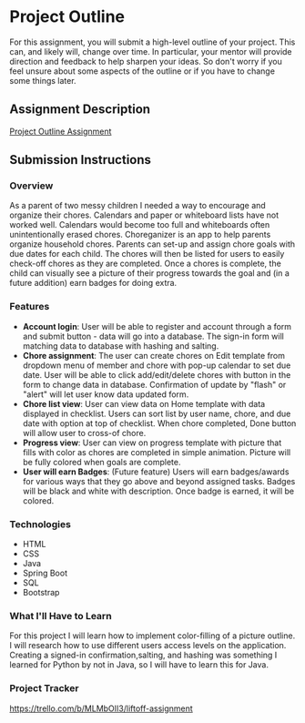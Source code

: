 # Project Outline
For this assignment, you will submit a high-level outline of your project. This can, and likely will, change over time. In particular, your mentor will provide direction and feedback to help sharpen your ideas. So don't worry if you feel unsure about some aspects of the outline or if you have to change some things later.

## Assignment Description
[Project Outline Assignment](https://education.launchcode.org/liftoff/modules/assignments/project-outline)

## Submission Instructions

### Overview
As a parent of two messy children I needed a way to encourage and organize their chores.
Calendars and paper or whiteboard lists have not worked well. 
Calendars would become too full and whiteboards often unintentionally erased chores.
Choreganizer is an app to help parents organize household chores. 
Parents can set-up and assign chore goals with due dates for each child.
The chores will then be listed for users to easily check-off chores as they are completed.
Once a chores is complete, the child can visually see a picture of their progress towards the goal 
 and (in a future addition) earn badges for doing extra.
### Features
* **Account login**: User will be able to register and account through a form and submit button - data will go into a database. 
The sign-in form will matching data to database with hashing and salting.
* **Chore assignment**: The user can create chores on Edit template from dropdown menu of member and chore with pop-up calendar to set due date. 
User will be able to click add/edit/delete chores with button in the form to change data in database. 
Confirmation of update by "flash" or "alert" will let user know data updated form.
* **Chore list view**: User can view data on Home template with data displayed in checklist. 
Users can sort list by user name, chore, and due date with option at top of checklist. 
When chore completed, Done button will allow user to cross-of chore.
* **Progress view**: User can view on progress template with picture that fills with color as chores are completed in simple animation.
Picture will be fully colored when goals are complete.
* **User will earn Badges**: (Future feature) Users will earn badges/awards for various ways that they go above and beyond assigned tasks.
Badges will be black and white with description. Once badge is earned, it will be colored.
### Technologies
* HTML
* CSS
* Java
* Spring Boot
* SQL
* Bootstrap
### What I'll Have to Learn
For this project I will learn how to implement color-filling of a picture outline. I will research how to use different users access levels on the application.
Creating a signed-in confirmation,salting, and hashing was something I learned for Python by not in Java, so I will have to learn this for Java. 
### Project Tracker
https://trello.com/b/MLMbOII3/liftoff-assignment
